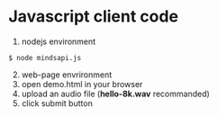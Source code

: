 # Javascript client code

1. nodejs environment
```
$ node mindsapi.js
```

2. web-page envrironment
  1. open demo.html in your browser
  2. upload an audio file (**hello-8k.wav** recommanded)
  3. click submit button

